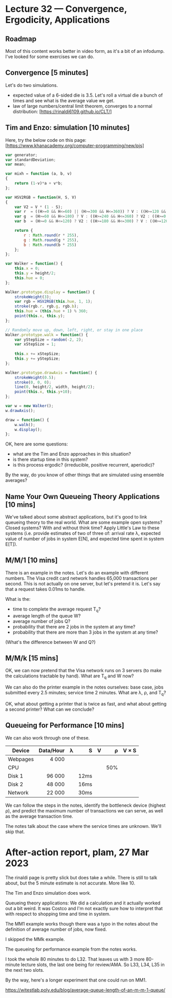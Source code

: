 # Lecture 32 — Convergence, Ergodicity, Applications

## Roadmap

Most of this content works better in video form, as it's a bit of an infodump. I've looked for some exercises we can do.

## Convergence [5 minutes]

Let's do two simulations.

* expected value of a 6-sided die is 3.5. Let's roll a virtual die a bunch of times and see what is the average value we get.
* law of large numbers/central limit theorem, converges to a normal distribution: [https://rinaldi6109.github.io/CLT/]

## Tim and Enzo: simulation [10 minutes]

Here, try the below code on this page: [https://www.khanacademy.org/computer-programming/new/pjs]

```JavaScript
var generator;
var standardDeviation;
var mean;

var mixh = function (a, b, v)
{
    return (1-v)*a + v*b;
};

var HSV2RGB = function(H, S, V)
{
    var V2 = V * (1 - S);
    var r  = ((H>=0 && H<=60) || (H>=300 && H<=360)) ? V : ((H>=120 && H<=240) ? V2 : ((H>=60 && H<=120) ? mixh(V,V2,(H-60)/60) : ((H>=240 && H<=300) ? mixh(V2,V,(H-240)/60) : 0)));
    var g  = (H>=60 && H<=180) ? V : ((H>=240 && H<=360) ? V2 : ((H>=0 && H<=60) ? mixh(V2,V,H/60) : ((H>=180 && H<=240) ? mixh(V,V2,(H-180)/60) : 0)));
    var b  = (H>=0 && H<=120) ? V2 : ((H>=180 && H<=300) ? V : ((H>=120 && H<=180) ? mixh(V2,V,(H-120)/60) : ((H>=300 && H<=360) ? mixh(V,V2,(H-300)/60) : 0)));

    return {
        r : Math.round(r * 255),
        g : Math.round(g * 255),
        b : Math.round(b * 255)
    };
};

var Walker = function() {
    this.x = 0;
    this.y = height/2;
    this.hue = 0;
};

Walker.prototype.display = function() {
    strokeWeight(3);
    var rgb = HSV2RGB(this.hue, 1, 1);
    stroke(rgb.r, rgb.g, rgb.b);
    this.hue = (this.hue + 1) % 360;
    point(this.x, this.y);
};

// Randomly move up, down, left, right, or stay in one place
Walker.prototype.walk = function() {
    var yStepSize = random(-2, 2);
    var xStepSize = 1;
  
    this.x += xStepSize;
    this.y += yStepSize;
};

Walker.prototype.drawAxis = function() {
    strokeWeight(0.5);
    stroke(0, 0, 0);
    line(0, height/2, width, height/2);
    point(this.x, this.y+10);
};

var w = new Walker();
w.drawAxis();

draw = function() {
    w.walk();
    w.display();
};
```

OK, here are some questions:
* what are the Tim and Enzo approaches in this situation?
* is there startup time in this system?
* is this process ergodic? (irreducible, positive recurrent, aperiodic)?

By the way, do you know of other things that are simulated using ensemble averages?

## Name Your Own Queueing Theory Applications [10 mins]

We've talked about some abstract applications, but it's good to link
queueing theory to the real world.  What are some example open
systems? Closed systems? With and without think time? Apply Little's
Law to these systems (i.e. provide estimates of two of three of:
arrival rate λ, expected value of number of jobs in system E[N], and
expected time spent in system E[T]).

## M/M/1 [10 mins]

There is an example in the notes. Let's do an example with different numbers.
The Visa credit card network handles 65,000 transactions per second.
This is not actually on one server, but let's pretend it is. Let's say that a
request takes 0.01ms to handle. 

What is the:
* time to complete the average request T<sub>q</sub>?
* average length of the queue W?
* average number of jobs Q?
* probability that there are 2 jobs in the system at any time?
* probability that there are more than 3 jobs in the system at any time?

(What's the difference between W and Q?)

## M/M/k [15 mins]

OK, we can now pretend that the Visa network runs on 3 servers (to make the
calculations tractable by hand). What are T<sub>q</sub> and W now?

We can also do the printer example in the notes ourselves: 
base case, jobs submitted every 2.5 minutes; service time 2 minutes.
What are λ, ρ, and T<sub>q</sub>?

OK, what about getting a printer that is twice as fast, and what about getting a second printer?
What can we conclude?

## Queueing for Performance [10 mins]

We can also work through one of these.

| Device           | Data/Hour | λ | S | V | ρ | V × S |
|------------------|----------:|--:|--:|--:|--:|------:|
| Webpages         |    4 000  |   |   |   |   |       |
| CPU              |           |   |   |   | 50% |       |
| Disk 1           | 96 000    |   | 12ms  |   | |       |
| Disk 2           | 48 000    |   | 16ms  |   | |       |
| Network          | 22 000    |   | 30ms  |   | |       |

We can follow the steps in the notes, identify the bottleneck device (highest ρ),
and predict the maximum number of transactions we can serve, as well as the average transaction time.

The notes talk about the case where the service times are unknown. We'll skip that.

# After-action report, plam, 27 Mar 2023

The rinaldi page is pretty slick but does take a while. There is still to talk about, but the 5 minute
estimate is not accurate. More like 10.

The Tim and Enzo simulation does work.

Queueing theory applications: We did a calculation and it actually worked out a bit weird. It was Costco
and I'm not exactly sure how to interpret that with respect to shopping time and time in system.

The MM1 example works though there was a typo in the notes about the definition of average number of jobs,
now fixed.

I skipped the MMk example.

The queueing for performance example from the notes works.

I took the whole 80 minutes to do L32. That leaves us with 3 more 80-minute lecture slots, the last one being for
review/AMA. So L33, L34, L35 in the next two slots.

By the way, here's a longer experiment that one could run on MM1.

https://witestlab.poly.edu/blog/average-queue-length-of-an-m-m-1-queue/

